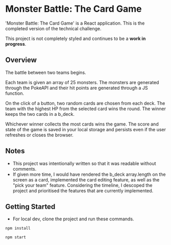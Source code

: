 # Monster Battle: The Card Game

'Monster Battle: The Card Game' is a React application. This is the completed version of the technical challenge. 

This project is not completely styled and continues to be a **work in progress**.

## Overview

The battle between two teams begins.

Each team is given an array of 25 monsters. The monsters are generated through the PokeAPI and their hit points are generated through a JS function. 

On the click of a button, two random cards are chosen from each deck. The team with the highest HP from the selected card wins the round. The winner keeps the two cards in a b_deck.

Whichever winner collects the most cards wins the game. The score and state of the game is saved in your local storage and persists even if the user refreshes or closes the browser.

## Notes
-   This project was intentionally written so that it was readable without comments. 
-   If given more time, I would have rendered the b_deck array.length on the screen as a card, implemented the card editing feature, as well as the "pick your team" feature. Considering the timeline, I descoped the project and prioritised the features that are currently implemented.

## Getting Started
 
-   For local dev, clone the project and run these commands.

```Console
npm install
```

 
```Console
npm start
```
